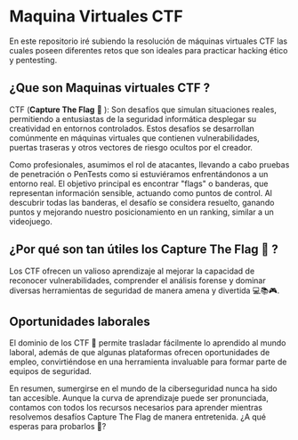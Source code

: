 # Maquina Virtuales CTF

En este repositorio iré subiendo la resolución de máquinas virtuales CTF las cuales poseen diferentes retos que son ideales para practicar hacking ético y pentesting.

## ¿Que son Maquinas virtuales CTF ?

CTF (**Capture The Flag** :triangular_flag_on_post: ): Son desafíos que simulan situaciones reales, permitiendo a entusiastas de la seguridad informática desplegar su creatividad en entornos controlados. Estos desafíos se desarrollan comúnmente en máquinas virtuales que contienen vulnerabilidades, puertas traseras y otros vectores de riesgo ocultos por el creador.

Como profesionales, asumimos el rol de atacantes, llevando a cabo pruebas de penetración o PenTests como si estuviéramos enfrentándonos a un entorno real. El objetivo principal es encontrar "flags" o banderas, que representan información sensible, actuando como puntos de control. Al descubrir todas las banderas, el desafío se considera resuelto, ganando puntos y mejorando nuestro posicionamiento en un ranking, similar a un videojuego.

## ¿Por qué son tan útiles los Capture The Flag :triangular_flag_on_post: ?

Los CTF ofrecen un valioso aprendizaje al mejorar la capacidad de reconocer vulnerabilidades, comprender el análisis forense y dominar diversas herramientas de seguridad de manera amena y divertida 💻📚🎮.

## Oportunidades laborales

El dominio de los CTF 🚩 permite trasladar fácilmente lo aprendido al mundo laboral, además de que algunas plataformas ofrecen oportunidades de empleo, convirtiéndose en una herramienta invaluable para formar parte de equipos de seguridad.

En resumen, sumergirse en el mundo de la ciberseguridad nunca ha sido tan accesible. Aunque la curva de aprendizaje puede ser pronunciada, contamos con todos los recursos necesarios para aprender mientras resolvemos desafíos Capture The Flag de manera entretenida. ¿A qué esperas para probarlos 🏃?
